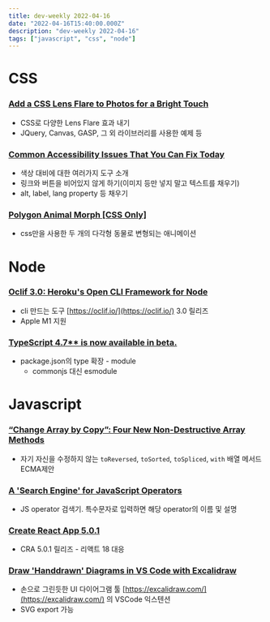 ```yaml
---
title: dev-weekly 2022-04-16
date: "2022-04-16T15:40:00.000Z"
description: "dev-weekly 2022-04-16"
tags: ["javascript", "css", "node"]
---
```


# CSS

### **[Add a CSS Lens Flare to Photos for a Bright Touch](https://css-tricks.com/add-a-css-lens-flare-to-photos-for-a-bright-touch)**

- CSS로 다양한 Lens Flare 효과 내기
- JQuery, Canvas, GASP, 그 외 라이브러리를 사용한 예제 등

### **[Common Accessibility Issues That You Can Fix Today](https://hiddedevries.nl/en/blog/2022-04-12-common-accessibility-issues-that-you-can-fix-today)**

- 색상 대비에 대한 여러가지 도구 소개
- 링크와 버튼을 비어있지 않게 하기(이미지 등만 넣지 말고 텍스트를 채우기)
- alt, label, lang property 등 채우기

### **[Polygon Animal Morph [CSS Only]](https://codepen.io/wyattnolen/pen/zYPWrdg)**

- css만을 사용한 두 개의 다각형 동물로 변형되는 애니메이션

# Node

### **[Oclif 3.0: Heroku's Open CLI Framework for Node](https://github.com/oclif/oclif/releases/tag/v3.0.0)**

- cli 만드는 도구 [https://oclif.io/](https://oclif.io/) 3.0 릴리즈
- Apple M1 지원

### **[TypeScript 4.7** is now available in beta.](https://devblogs.microsoft.com/typescript/announcing-typescript-4-7-beta/)**

- package.json의 type 확장 - module
    - commonjs 대신 esmodule

# Javascript

### **[“Change Array by Copy”: Four New Non-Destructive Array Methods](https://2ality.com/2022/04/change-array-by-copy.html)**

- 자기 자신을 수정하지 않는 `toReversed`, `toSorted`, `toSpliced`, `with` 배열 메서드 ECMA제안

### **[A 'Search Engine' for JavaScript Operators](https://www.joshwcomeau.com/operator-lookup/)**

- JS operator 검색기. 특수문자로 입력하면 해당 operator의 이름 및 설명

### **[Create React App 5.0.1](https://github.com/facebook/create-react-app/releases/tag/v5.0.1)**

- CRA 5.0.1 릴리즈 - 리액트 18 대응

### **[Draw 'Handdrawn' Diagrams in VS Code with Excalidraw](https://marketplace.visualstudio.com/items?itemName=pomdtr.excalidraw-editor#excali)**

- 손으로 그린듯한 UI 다이어그램 툴 [https://excalidraw.com/](https://excalidraw.com/) 의 VSCode 익스텐션
- SVG export 가능